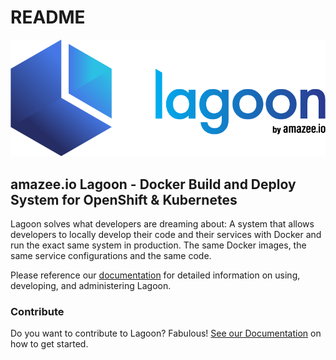 # README

![The Lagoon logo is a blue hexagon split in two pieces with an L-shaped cut](https://raw.githubusercontent.com/amazeeio/lagoon/master/docs/images/lagoon-logo.png)

## amazee.io Lagoon - Docker Build and Deploy System for OpenShift & Kubernetes

Lagoon solves what developers are dreaming about: A system that allows developers to locally develop their code and their services with Docker and run the exact same system in production. The same Docker images, the same service configurations and the same code.

Please reference our [documentation](https://lagoon.readthedocs.io/) for detailed information on using, developing, and administering Lagoon.

### Contribute

Do you want to contribute to Lagoon? Fabulous! [See our Documentation](https://lagoon.readthedocs.io/en/latest/developing_lagoon/contributing/) on how to get started.

